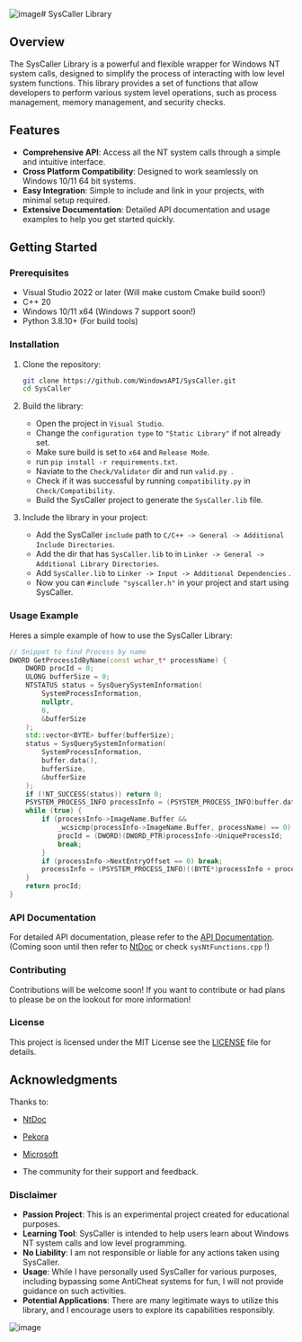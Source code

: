 ![image](https://github.com/user-attachments/assets/2e3cd07e-51c4-46fa-ae6e-907d222bd43d)# SysCaller Library

## Overview

The SysCaller Library is a powerful and flexible wrapper for Windows NT system calls, designed to simplify the process of interacting with low level system functions. This library provides a set of functions that allow developers to perform various system level operations, such as process management, memory management, and security checks.

## Features

- **Comprehensive API**: Access all the NT system calls through a simple and intuitive interface.
- **Cross Platform Compatibility**: Designed to work seamlessly on Windows 10/11 64 bit systems.
- **Easy Integration**: Simple to include and link in your projects, with minimal setup required.
- **Extensive Documentation**: Detailed API documentation and usage examples to help you get started quickly.

## Getting Started

### Prerequisites

- Visual Studio 2022 or later (Will make custom Cmake build soon!)
- C++ 20
- Windows 10/11 x64 (Windows 7 support soon!)
- Python 3.8.10+ (For build tools)

### Installation

1. Clone the repository:
   ```bash
   git clone https://github.com/WindowsAPI/SysCaller.git
   cd SysCaller
   ```

2. Build the library:
   - Open the project in `Visual Studio`.
   - Change the `configuration type` to `"Static Library"` if not already set.
   - Make sure build is set to `x64` and `Release Mode`.
   - run `pip install -r requirements.txt`.
   - Naviate to the `Check/Validator` dir and run `valid.py `.
   - Check if it was successful by running `compatibility.py` in `Check/Compatibility`.
   - Build the SysCaller project to generate the `SysCaller.lib` file.

3. Include the library in your project:
   - Add the SysCaller `include` path to `C/C++ -> General -> Additional Include Directories`.
   - Add the dir that has `SysCaller.lib` to in `Linker -> General -> Additional Library Directories`.
   - Add `SysCaller.lib` to `Linker -> Input -> Additional Dependencies` .
   - Now you can `#include "syscaller.h"` in your project and start using SysCaller.

### Usage Example

Heres a simple example of how to use the SysCaller Library:

```cpp
// Snippet to find Process by name
DWORD GetProcessIdByName(const wchar_t* processName) {
    DWORD procId = 0;
    ULONG bufferSize = 0;
    NTSTATUS status = SysQuerySystemInformation(
        SystemProcessInformation,
        nullptr,
        0,
        &bufferSize
    );
    std::vector<BYTE> buffer(bufferSize);
    status = SysQuerySystemInformation(
        SystemProcessInformation,
        buffer.data(),
        bufferSize,
        &bufferSize
    );
    if (!NT_SUCCESS(status)) return 0;
    PSYSTEM_PROCESS_INFO processInfo = (PSYSTEM_PROCESS_INFO)buffer.data();
    while (true) {
        if (processInfo->ImageName.Buffer && 
            _wcsicmp(processInfo->ImageName.Buffer, processName) == 0) {
            procId = (DWORD)(DWORD_PTR)processInfo->UniqueProcessId;
            break;
        }
        if (processInfo->NextEntryOffset == 0) break;
        processInfo = (PSYSTEM_PROCESS_INFO)((BYTE*)processInfo + processInfo->NextEntryOffset);
    }
    return procId;
}
```

### API Documentation

For detailed API documentation, please refer to the [API Documentation](#). (Coming soon until then refer to [NtDoc](https://ntdoc.m417z.com/) or check `sysNtFunctions.cpp` !)

### Contributing

Contributions will be welcome soon! If you want to contribute or had plans to please be on the lookout for more information!

### License

This project is licensed under the MIT License see the [LICENSE](https://github.com/WindowsAPI/SysCaller/blob/main/LICENSE) file for details.

## Acknowledgments

Thanks to:
+ [NtDoc](https://ntdoc.m417z.com/)

+ [Pekora](https://pekora.zip/)

+ [Microsoft](https://microsoft.com/)

- The community for their support and feedback.

### Disclaimer

- **Passion Project**: This is an experimental project created for educational purposes.
- **Learning Tool**: SysCaller is intended to help users learn about Windows NT system calls and low level programming.
- **No Liability**: I am not responsible or liable for any actions taken using SysCaller.
- **Usage**: While I have personally used SysCaller for various purposes, including bypassing some AntiCheat systems for fun, I will not provide guidance on such activities.
- **Potential Applications**: There are many legitimate ways to utilize this library, and I encourage users to explore its capabilities responsibly.

![image](https://github.com/user-attachments/assets/ad00dadd-0f4a-45f8-b668-a269f62431b4)
